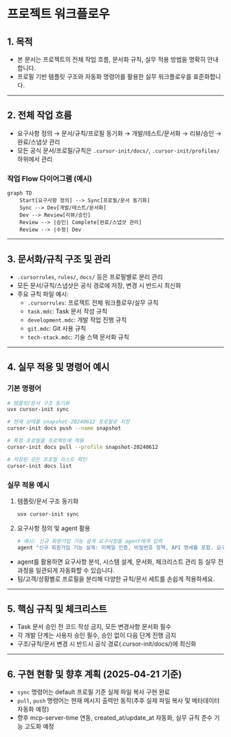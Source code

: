 # 프로젝트 워크플로우

## 1. 목적

- 본 문서는 프로젝트의 전체 작업 흐름, 문서화 규칙, 실무 적용 방법을 명확히 안내합니다.
- 프로필 기반 템플릿 구조와 자동화 명령어를 활용한 실무 워크플로우를 표준화합니다.

---

## 2. 전체 작업 흐름

- 요구사항 정의 → 문서/규칙/프로필 동기화 → 개발/테스트/문서화 → 리뷰/승인 → 완료/스냅샷 관리
- 모든 공식 문서/프로필/규칙은 `.cursor-init/docs/`, `.cursor-init/profiles/` 하위에서 관리

### 작업 Flow 다이어그램 (예시)

```mermaid
graph TD
    Start[요구사항 정의] --> Sync[프로필/문서 동기화]
    Sync --> Dev[개발/테스트/문서화]
    Dev --> Review[리뷰/승인]
    Review --> |승인| Complete[완료/스냅샷 관리]
    Review --> |수정| Dev
```

---

## 3. 문서화/규칙 구조 및 관리

- `.cursorrules`, `rules/`, `docs/` 등은 프로필별로 분리 관리
- 모든 문서/규칙/스냅샷은 공식 경로에 저장, 변경 시 반드시 최신화
- 주요 규칙 파일 예시:
  - `.cursorrules`: 프로젝트 전체 워크플로우/실무 규칙
  - `task.mdc`: Task 문서 작성 규칙
  - `development.mdc`: 개발 작업 진행 규칙
  - `git.mdc`: Git 사용 규칙
  - `tech-stack.mdc`: 기술 스택 문서화 규칙

---

## 4. 실무 적용 및 명령어 예시

### 기본 명령어

```bash
# 템플릿/문서 구조 동기화
uvx cursor-init sync

# 현재 상태를 snapshot-20240612 프로필로 저장
cursor-init docs push --name snapshot

# 특정 프로필을 프로젝트에 적용
cursor-init docs pull --profile snapshot-20240612

# 저장된 모든 프로필 리스트 확인
cursor-init docs list
```

### 실무 적용 예시

1. 템플릿/문서 구조 동기화
   ```bash
   uvx cursor-init sync
   ```
2. 요구사항 정의 및 agent 활용
   ```bash
   # 예시: 신규 회원가입 기능 설계 요구사항을 agent에게 입력
   agent "신규 회원가입 기능 설계: 이메일 인증, 비밀번호 정책, API 명세를 포함. 요구사항에 맞게 문서를 업데이트 해주세요."
   ```

- agent를 활용하면 요구사항 분석, 시스템 설계, 문서화, 체크리스트 관리 등 실무 전 과정을 일관되게 자동화할 수 있습니다.
- 팀/고객/상황별로 프로필을 분리해 다양한 규칙/문서 세트를 손쉽게 적용하세요.

---

## 5. 핵심 규칙 및 체크리스트

- Task 문서 승인 전 코드 작성 금지, 모든 변경사항 문서화 필수
- 각 개발 단계는 사용자 승인 필수, 승인 없이 다음 단계 진행 금지
- 구조/규칙/문서 변경 시 반드시 공식 경로(.cursor-init/docs/)에 최신화

---

## 6. 구현 현황 및 향후 계획 (2025-04-21 기준)

- `sync` 명령어는 default 프로필 기준 실제 파일 복사 구현 완료
- `pull`, `push` 명령어는 현재 메시지 출력만 동작(추후 실제 파일 복사 및 메타데이터 자동화 예정)
- 향후 mcp-server-time 연동, created_at/update_at 자동화, 실무 규칙 준수 기능 고도화 예정

